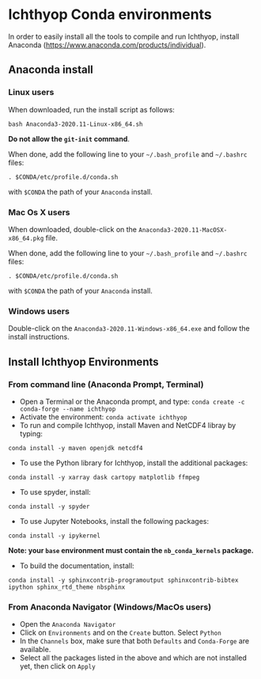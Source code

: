 # Ichthyop Conda environments 

In order to easily install all the tools to compile and run Ichthyop, install Anaconda (https://www.anaconda.com/products/individual).

## Anaconda install

### Linux users

When downloaded, run the install script as follows:

```
bash Anaconda3-2020.11-Linux-x86_64.sh
```

**Do not allow the `git-init` command**. 

When done, add the following line to your `~/.bash_profile` and `~/.bashrc` files:

```
. $CONDA/etc/profile.d/conda.sh
```

with `$CONDA` the path of your `Anaconda` install. 

### Mac Os X users

When downloaded, double-click on the ```Anaconda3-2020.11-MacOSX-x86_64.pkg``` file. 

When done, add the following line to your `~/.bash_profile` and `~/.bashrc` files:

```
. $CONDA/etc/profile.d/conda.sh
```

with `$CONDA` the path of your `Anaconda` install.

### Windows users

Double-click on the ```Anaconda3-2020.11-Windows-x86_64.exe``` and follow the install instructions. 

## Install Ichthyop Environments

### From command line (Anaconda Prompt, Terminal)

- Open a Terminal or the Anaconda prompt, and type: `conda create -c conda-forge --name ichthyop`
- Activate the environment: `conda activate ichthyop` 
- To run and compile Ichthyop, install Maven and NetCDF4 libray by typing:
```
conda install -y maven openjdk netcdf4 
```
- To use the Python library for Ichthyop, install the additional packages:
```
conda install -y xarray dask cartopy matplotlib ffmpeg 
```
- To use spyder, install:
```
conda install -y spyder
```
- To use Jupyter Notebooks, install the following packages:
```
conda install -y ipykernel
```
**Note: your `base` environment must contain the `nb_conda_kernels` package.**

- To build the documentation, install:
```
conda install -y sphinxcontrib-programoutput sphinxcontrib-bibtex ipython sphinx_rtd_theme nbsphinx
```

### From Anaconda Navigator (Windows/MacOs users)

- Open the `Anaconda Navigator`
- Click on `Environments` and on the `Create` button. Select `Python`
- In the `Channels` box, make sure that both `Defaults` and `Conda-Forge` are available.
- Select all the packages listed in the above and which are not installed yet, then click on `Apply`

